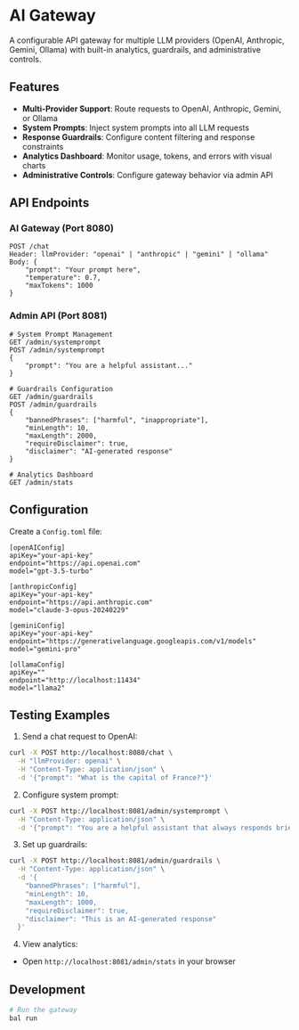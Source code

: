 # AI Gateway

A configurable API gateway for multiple LLM providers (OpenAI, Anthropic, Gemini, Ollama) with built-in analytics, guardrails, and administrative controls.

## Features

- **Multi-Provider Support**: Route requests to OpenAI, Anthropic, Gemini, or Ollama
- **System Prompts**: Inject system prompts into all LLM requests
- **Response Guardrails**: Configure content filtering and response constraints
- **Analytics Dashboard**: Monitor usage, tokens, and errors with visual charts
- **Administrative Controls**: Configure gateway behavior via admin API

## API Endpoints

### AI Gateway (Port 8080)

```
POST /chat
Header: llmProvider: "openai" | "anthropic" | "gemini" | "ollama"
Body: {
    "prompt": "Your prompt here",
    "temperature": 0.7,
    "maxTokens": 1000
}
```
### Admin API (Port 8081)

```
# System Prompt Management
GET /admin/systemprompt
POST /admin/systemprompt
{
    "prompt": "You are a helpful assistant..."
}

# Guardrails Configuration
GET /admin/guardrails
POST /admin/guardrails
{
    "bannedPhrases": ["harmful", "inappropriate"],
    "minLength": 10,
    "maxLength": 2000,
    "requireDisclaimer": true,
    "disclaimer": "AI-generated response"
}

# Analytics Dashboard
GET /admin/stats
```

## Configuration ##

Create a `Config.toml` file:
```
[openAIConfig]
apiKey="your-api-key"
endpoint="https://api.openai.com"
model="gpt-3.5-turbo"

[anthropicConfig]
apiKey="your-api-key"
endpoint="https://api.anthropic.com"
model="claude-3-opus-20240229"

[geminiConfig]
apiKey="your-api-key"
endpoint="https://generativelanguage.googleapis.com/v1/models"
model="gemini-pro"

[ollamaConfig]
apiKey=""
endpoint="http://localhost:11434"
model="llama2"
```

## Testing Examples ##
 
1. Send a chat request to OpenAI:
```bash
curl -X POST http://localhost:8080/chat \
  -H "llmProvider: openai" \
  -H "Content-Type: application/json" \
  -d '{"prompt": "What is the capital of France?"}'
```

2. Configure system prompt:
```bash
curl -X POST http://localhost:8081/admin/systemprompt \
  -H "Content-Type: application/json" \
  -d '{"prompt": "You are a helpful assistant that always responds briefly"}'
```

3. Set up guardrails:
```bash
curl -X POST http://localhost:8081/admin/guardrails \
  -H "Content-Type: application/json" \
  -d '{
    "bannedPhrases": ["harmful"],
    "minLength": 10,
    "maxLength": 1000,
    "requireDisclaimer": true,
    "disclaimer": "This is an AI-generated response"
  }'
```

4. View analytics:

- Open `http://localhost:8081/admin/stats` in your browser


## Development

```bash
# Run the gateway
bal run
```
